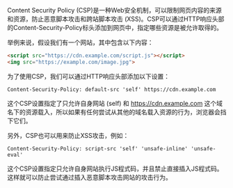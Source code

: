 

Content Security Policy (CSP)是一种Web安全机制，可以限制网页内容的来源和资源，防止恶意脚本攻击和跨站脚本攻击 (XSS)。CSP可以通过HTTP响应头部的Content-Security-Policy标头添加到网页中，指定哪些资源是被允许取得的。

举例来说，假设我们有一个网站，其中包含以下内容：

```html
<script src="https://cdn.example.com/script.js"></script>
<img src="https://example.com/image.jpg">
```

为了使用CSP，我们可以通过HTTP响应头部添加以下设置：

```
Content-Security-Policy: default-src 'self' https://cdn.example.com
```

这个CSP设置指定了只允许自身网站 (self) 和 https://cdn.example.com 这个域名下的资源载入，所以如果有任何尝试从其他的域名载入资源的行为，浏览器会挡下它们。

另外，CSP也可以用来防止XSS攻击，例如：

```
Content-Security-Policy: script-src 'self' 'unsafe-inline' 'unsafe-eval'
```

这个CSP设置指定只允许自身网站执行JS程式码，并且禁止直接插入JS程式码。这样就可以防止尝试通过插入恶意脚本攻击网站的攻击行为。